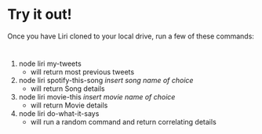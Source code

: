 # Try it out!

Once you have Liri cloned to your local drive, run a few of these commands:

#

1.  node liri my-tweets
    * will return most previous tweets
2.  node liri spotify-this-song _insert song name of choice_
    * will return Song details
3.  node liri movie-this _insert movie name of choice_
    * will return Movie details
4.  node liri do-what-it-says
    * will run a random command and return correlating details
